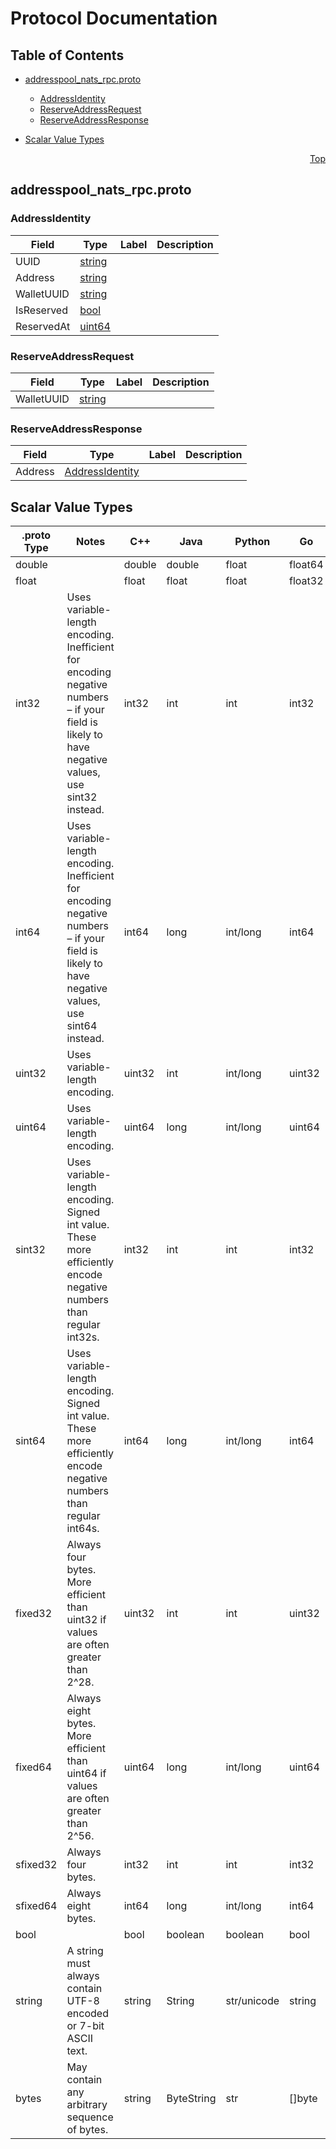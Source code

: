 # Protocol Documentation
<a name="top"></a>

## Table of Contents

- [addresspool_nats_rpc.proto](#addresspool_nats_rpc.proto)
    - [AddressIdentity](#addressPoolNatsRpc.AddressIdentity)
    - [ReserveAddressRequest](#addressPoolNatsRpc.ReserveAddressRequest)
    - [ReserveAddressResponse](#addressPoolNatsRpc.ReserveAddressResponse)
  
- [Scalar Value Types](#scalar-value-types)



<a name="addresspool_nats_rpc.proto"></a>
<p align="right"><a href="#top">Top</a></p>

## addresspool_nats_rpc.proto



<a name="addressPoolNatsRpc.AddressIdentity"></a>

### AddressIdentity



| Field | Type | Label | Description |
| ----- | ---- | ----- | ----------- |
| UUID | [string](#string) |  |  |
| Address | [string](#string) |  |  |
| WalletUUID | [string](#string) |  |  |
| IsReserved | [bool](#bool) |  |  |
| ReservedAt | [uint64](#uint64) |  |  |






<a name="addressPoolNatsRpc.ReserveAddressRequest"></a>

### ReserveAddressRequest



| Field | Type | Label | Description |
| ----- | ---- | ----- | ----------- |
| WalletUUID | [string](#string) |  |  |






<a name="addressPoolNatsRpc.ReserveAddressResponse"></a>

### ReserveAddressResponse



| Field | Type | Label | Description |
| ----- | ---- | ----- | ----------- |
| Address | [AddressIdentity](#addressPoolNatsRpc.AddressIdentity) |  |  |





 

 

 

 



## Scalar Value Types

| .proto Type | Notes | C++ | Java | Python | Go | C# | PHP | Ruby |
| ----------- | ----- | --- | ---- | ------ | -- | -- | --- | ---- |
| <a name="double" /> double |  | double | double | float | float64 | double | float | Float |
| <a name="float" /> float |  | float | float | float | float32 | float | float | Float |
| <a name="int32" /> int32 | Uses variable-length encoding. Inefficient for encoding negative numbers – if your field is likely to have negative values, use sint32 instead. | int32 | int | int | int32 | int | integer | Bignum or Fixnum (as required) |
| <a name="int64" /> int64 | Uses variable-length encoding. Inefficient for encoding negative numbers – if your field is likely to have negative values, use sint64 instead. | int64 | long | int/long | int64 | long | integer/string | Bignum |
| <a name="uint32" /> uint32 | Uses variable-length encoding. | uint32 | int | int/long | uint32 | uint | integer | Bignum or Fixnum (as required) |
| <a name="uint64" /> uint64 | Uses variable-length encoding. | uint64 | long | int/long | uint64 | ulong | integer/string | Bignum or Fixnum (as required) |
| <a name="sint32" /> sint32 | Uses variable-length encoding. Signed int value. These more efficiently encode negative numbers than regular int32s. | int32 | int | int | int32 | int | integer | Bignum or Fixnum (as required) |
| <a name="sint64" /> sint64 | Uses variable-length encoding. Signed int value. These more efficiently encode negative numbers than regular int64s. | int64 | long | int/long | int64 | long | integer/string | Bignum |
| <a name="fixed32" /> fixed32 | Always four bytes. More efficient than uint32 if values are often greater than 2^28. | uint32 | int | int | uint32 | uint | integer | Bignum or Fixnum (as required) |
| <a name="fixed64" /> fixed64 | Always eight bytes. More efficient than uint64 if values are often greater than 2^56. | uint64 | long | int/long | uint64 | ulong | integer/string | Bignum |
| <a name="sfixed32" /> sfixed32 | Always four bytes. | int32 | int | int | int32 | int | integer | Bignum or Fixnum (as required) |
| <a name="sfixed64" /> sfixed64 | Always eight bytes. | int64 | long | int/long | int64 | long | integer/string | Bignum |
| <a name="bool" /> bool |  | bool | boolean | boolean | bool | bool | boolean | TrueClass/FalseClass |
| <a name="string" /> string | A string must always contain UTF-8 encoded or 7-bit ASCII text. | string | String | str/unicode | string | string | string | String (UTF-8) |
| <a name="bytes" /> bytes | May contain any arbitrary sequence of bytes. | string | ByteString | str | []byte | ByteString | string | String (ASCII-8BIT) |

